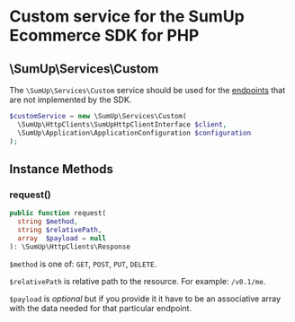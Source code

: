 # Custom service for the SumUp Ecommerce SDK for PHP

## \SumUp\Services\Custom

The `\SumUp\Services\Custom` service should be used for the [endpoints](https://developer.sumup.com/rest-api/) that are not implemented by the SDK.

```php
$customService = new \SumUp\Services\Custom(
  \SumUp\HttpClients\SumUpHttpClientInterface $client,
  \SumUp\Application\ApplicationConfiguration $configuration
);
```

## Instance Methods

### request()

```php
public function request(
  string $method,
  string $relativePath,
  array  $payload = null
): \SumUp\HttpClients\Response
```

`$method` is one of: `GET`, `POST`, `PUT`, `DELETE`.

`$relativePath` is relative path to the resource. For example: `/v0.1/me`.

`$payload` is *optional* but if you provide it it have to be an associative array with the data needed for that particular endpoint.
